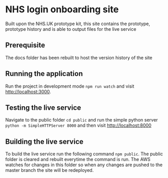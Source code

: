 # NHS login onboarding site

Built upon the NHS.UK prototype kit, this site contains the prototype, prototype history and is able to output files for the live service

## Prerequisite

The docs folder has been rebuilt to host the version history of the site

## Running the application

Run the project in development mode `npm run watch` and visit <a href="http://localhost:3000">http://localhost:3000</a>.

## Testing the live service
Navigate to the public folder `cd public` and run the simple python server `python -m SimpleHTTPServer 8000` and then visit <a href="http://localhost:8000">http://localhost:8000</a>

## Building the live service

To build the live service run the following command `npm public`. The public folder is cleared and rebuilt everytime the command is run. The AWS watches for changes in this folder so when any changes are pushed to the master branch the site will be redeployed.

